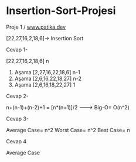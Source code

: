 # Insertion-Sort-Projesi
Proje 1 / www.patika.dev

[22,27,16,2,18,6]-> Insertion Sort

Cevap 1- 

[22,27,16,2,18,6]  n
1. Aşama [2,27,16,22,18,6]  n-1
2. Aşama [2,6,16,22,18,27]  n-2
3. Aşama [2,6,16,18,22,27]  1

Cevap 2-

n+(n-1)+(n-2)+1 = [n*(n+1)]/2 ---> Big-O= O(n^2)

Cevap 3-

Average Case= n^2
Worst Case= n^2
Best Case= n

Cevap 4

Average Case